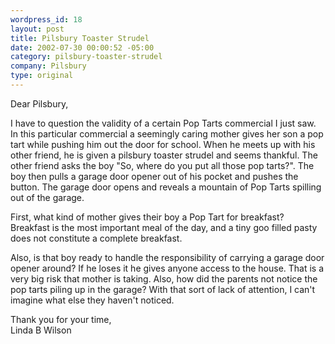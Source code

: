 ```yaml
--- 
wordpress_id: 18
layout: post
title: Pilsbury Toaster Strudel
date: 2002-07-30 00:00:52 -05:00
category: pilsbury-toaster-strudel
company: Pilsbury
type: original
---
```

Dear Pilsbury,

I have to question the validity of a certain Pop Tarts commercial I just saw. In this particular commercial a seemingly caring mother gives her son a pop tart while pushing him out the door for school. When he meets up with his other friend, he is given a pilsbury toaster strudel and seems thankful. The other friend asks the boy "So, where do you put all those pop tarts?". The boy then pulls a garage door opener out of his pocket and pushes the button. The garage door opens and reveals a mountain of Pop Tarts spilling out of the garage.

First, what kind of mother gives their boy a Pop Tart for breakfast? Breakfast is the most important meal of the day, and a tiny goo filled pasty does not constitute a complete breakfast.

Also, is that boy ready to handle the responsibility of carrying a garage door opener around? If he loses it he gives anyone access to the house. That is a very big risk that mother is taking.  Also, how did the parents not notice the pop tarts piling up in the garage?  With that sort of lack of attention, I can't imagine what else they haven't noticed. 

Thank you for your time,  
Linda B Wilson
